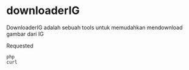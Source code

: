 # downloaderIG

DownloaderIG adalah sebuah tools untuk memudahkan mendownload gambar dari IG

Requested

~~~
php
curl
~~~
